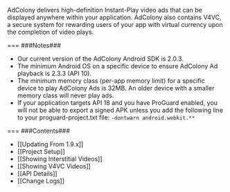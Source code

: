 AdColony delivers high-definition Instant-Play video ads that can be displayed anywhere within your application. AdColony also contains V4VC, a secure system for rewarding users of your app with virtual currency upon the completion of video plays. 

===
###Notes###
* Our current version of the AdColony Android SDK is 2.0.3.
* The minimum Android OS on a specific device to ensure AdColony Ad playback is 2.3.3 (API 10).
* The minimum memory class (per-app memory limit) for a specific device to play AdColony Ads is 32MB.  An older device with a smaller memory class will never play ads.
* If your application targets API 18 and you have ProGuard enabled, you will not be able to export a signed APK unless you add the following line to your proguard-project.txt file: `-dontwarn android.webkit.**`

===
###Contents###
* [[Updating From 1.9.x]]
* [[Project Setup]]
* [[Showing Interstitial Videos]]
* [[Showing V4VC Videos]]
* [[API Details]]
* [[Change Logs]]